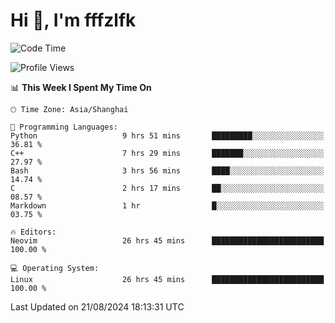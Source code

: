 # Hi 👋, I'm fffzlfk

<!--START_SECTION:waka-->
![Code Time](http://img.shields.io/badge/Code%20Time-926%20hrs%2050%20mins-blue)

![Profile Views](http://img.shields.io/badge/Profile%20Views-0-blue)

📊 **This Week I Spent My Time On** 

```text
🕑︎ Time Zone: Asia/Shanghai

💬 Programming Languages: 
Python                   9 hrs 51 mins       █████████░░░░░░░░░░░░░░░░   36.81 % 
C++                      7 hrs 29 mins       ███████░░░░░░░░░░░░░░░░░░   27.97 % 
Bash                     3 hrs 56 mins       ████░░░░░░░░░░░░░░░░░░░░░   14.74 % 
C                        2 hrs 17 mins       ██░░░░░░░░░░░░░░░░░░░░░░░   08.57 % 
Markdown                 1 hr                █░░░░░░░░░░░░░░░░░░░░░░░░   03.75 % 

🔥 Editors: 
Neovim                   26 hrs 45 mins      █████████████████████████   100.00 % 

💻 Operating System: 
Linux                    26 hrs 45 mins      █████████████████████████   100.00 % 
```


 Last Updated on 21/08/2024 18:13:31 UTC
<!--END_SECTION:waka-->

